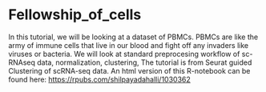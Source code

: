 # Fellowship_of_cells
In this tutorial, we will be looking at a dataset of PBMCs. PBMCs are like the army of immune cells that live in our blood and fight off any invaders like viruses or bacteria. We will look at standard preprocesing workflow of sc-RNAseq data, normalization, clustering, 
The tutorial is from Seurat guided Clustering of scRNA-seq data. 
An html version of this R-notebook can be found here: https://rpubs.com/shilpayadahalli/1030362
